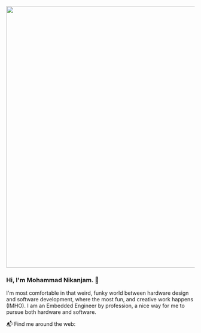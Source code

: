 <img width="700px" src="https://github.com/GitMasterNikanjam/GitMasterNikanjam/assets/19185155/5e779178-9a5f-4b53-a2dc-4fc422205f4c">

### Hi, I'm Mohammad Nikanjam. 👋
I'm most comfortable in that weird, funky world between hardware design and software development, where the most fun, and creative work happens (IMHO).
I am an Embedded Engineer by profession, a nice way for me to pursue both hardware and software.

📬 Find me around the web:

<!--
**GitMasterNikanjam/GitMasterNikanjam** is a ✨ _special_ ✨ repository because its `README.md` (this file) appears on your GitHub profile.

Here are some ideas to get you started:

- 🔭 I’m currently working on ...
- 🌱 I’m currently learning ...
- 👯 I’m looking to collaborate on ...
- 🤔 I’m looking for help with ...
- 💬 Ask me about ...
- 📫 How to reach me: ...
- 😄 Pronouns: ...
- ⚡ Fun fact: ...
-->
